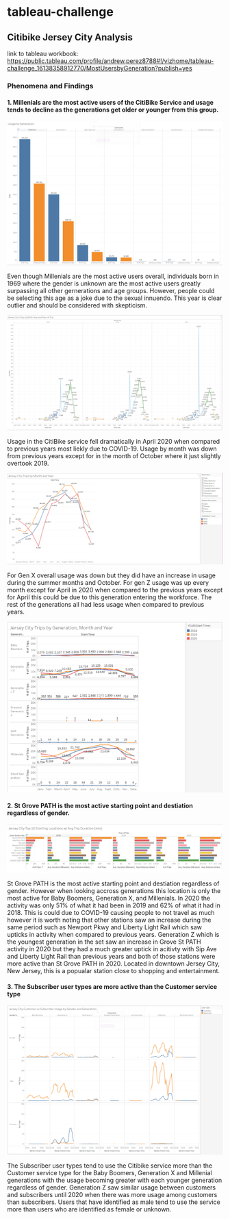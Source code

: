 # tableau-challenge

## Citibike Jersey City Analysis

link to tableau workbook: 
https://public.tableau.com/profile/andrew.perez8788#!/vizhome/tableau-challenge_16138358912770/MostUsersbyGeneration?publish=yes


### Phenomena and Findings

#### 1. Millenials are the most active users of the CitiBike Service and usage tends to decline as the generations get older or younger from this group.

![alt text](images/usage-generation.PNG?raw=true)

Even though Millenials are the most active users overall, individuals born in 1969 where the gender is unknown are the most active users greatly surpassing all other gernerations and age groups. However, people could be selecting this age as a joke due to the sexual innuendo. This year is clear outlier and should be considered with skepticism. 

![alt text](images/birth_year_uages_by_trip_year.PNG?raw=true)

Usage in the CitiBike service fell dramatically in April 2020 when compared to previous years most liekly due to COVID-19. Usage by month was down from previous years except for in the month of October where it just slightly overtook 2019. 

![alt text](images/trips_by_year.PNG?raw=true)

For Gen X overall usage was down but they did have an increase in usage during the summer months and October. For gen Z usage was up every month except for April in 2020 when compared to the previous years except for April this could be due to this generation entering the workforce. The rest of the generations all had less usage when compared to previous years.

![alt text](images/trips_gen_year.PNG?raw=true)


#### 2. St Grove PATH is the most active starting point and destiation regardless of gender.

![alt text](images/top_10_starting_loc.PNG?raw=true)

St Grove PATH is the most active starting point and destiation regardless of gender. However when looking accross generations this location is only the most active for Baby Boomers, Generation X, and Millenials. In 2020 the activity was only 51% of what it had been in 2019 and 62% of what it had in 2018. This is could due to COVID-19 causing people to not travel as much however it is worth noting that other stations saw an increase during the same period such as Newport Pkwy and Liberty Light Rail which saw upticks in activity when compared to previous years. Generation Z which is the youngest generation in the set saw an increase in Grove St PATH activity in 2020 but they had a much greater uptick in acitivty with Sip Ave and Liberty Light Rail than previous years and both of those stations were more active than St Grove PATH in 2020. Located in downtown Jersey City, New Jersey, this is a popualar station close to shopping and entertainment.

#### 3. The Subscriber user types are more active than the Customer service type 

![alt text](images/customer_vs_subscriber.PNG?raw=true)

The Subscriber user types tend to use the Citibike service more than the Customer service type for the Baby Boomers, Generation X and Millenial generations with the usage becoming greater with each younger generation regardless of gender. Generation Z saw similar usage between customers and subscribers until 2020 when there was more usage among customers than subscribers. Users that have identified as male tend to use the service more than users who are identified as female or unknown.



